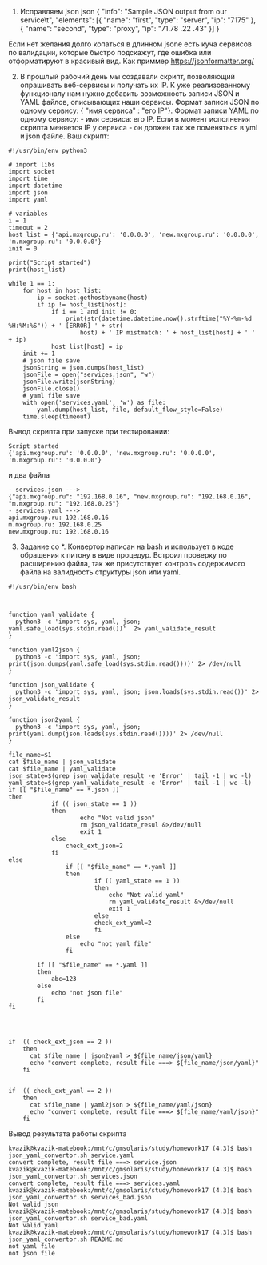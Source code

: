 1. Исправляем json
json
 {
 	"info": "Sample JSON output from our service\t",
 	"elements": [{
 		"name": "first",
 		"type": "server",
 		"ip": "7175"
 	}, {
 		"name": "second",
 		"type": "proxy",
 		"ip": "71.78 .22 .43"
 	}]
 }
 
 Если нет желания долго копаться в длинном jsone есть куча сервисов по валидации, которые быстро подскажут, где ошибка или отформатируют в красивый вид.
 Как приммер https://jsonformatter.org/
 
 2. В прошлый рабочий день мы создавали скрипт, позволяющий опрашивать веб-сервисы и получать их IP. К уже реализованному функционалу нам нужно добавить возможность записи JSON и YAML файлов, описывающих наши сервисы. Формат записи JSON по одному сервису: { "имя сервиса" : "его IP"}. Формат записи YAML по одному сервису: - имя сервиса: его IP. Если в момент исполнения скрипта меняется IP у сервиса - он должен так же поменяться в yml и json файле.
Ваш скрипт:

```
#!/usr/bin/env python3

# import libs
import socket
import time
import datetime
import json
import yaml

# variables
i = 1
timeout = 2
host_list = {'api.mxgroup.ru': '0.0.0.0', 'new.mxgroup.ru': '0.0.0.0', 'm.mxgroup.ru': '0.0.0.0'}
init = 0

print("Script started")
print(host_list)

while 1 == 1:
    for host in host_list:
        ip = socket.gethostbyname(host)
        if ip != host_list[host]:
            if i == 1 and init != 0:
                print(str(datetime.datetime.now().strftime("%Y-%m-%d %H:%M:%S")) + ' [ERROR] ' + str(
                    host) + ' IP mistmatch: ' + host_list[host] + ' ' + ip)
            host_list[host] = ip
    init += 1
    # json file save
    jsonString = json.dumps(host_list)
    jsonFile = open("services.json", "w")
    jsonFile.write(jsonString)
    jsonFile.close()
    # yaml file save
    with open('services.yaml', 'w') as file:
        yaml.dump(host_list, file, default_flow_style=False)
    time.sleep(timeout)
```

Вывод скрипта при запуске при тестировании:
```
Script started
{'api.mxgroup.ru': '0.0.0.0', 'new.mxgroup.ru': '0.0.0.0', 'm.mxgroup.ru': '0.0.0.0'}
```
и два файла 
```
- services.json ---> 
{"api.mxgroup.ru": "192.168.0.16", "new.mxgroup.ru": "192.168.0.16", "m.mxgroup.ru": "192.168.0.25"}
- services.yaml ---> 
api.mxgroup.ru: 192.168.0.16
m.mxgroup.ru: 192.168.0.25
new.mxgroup.ru: 192.168.0.16
```

3. Задание со *.
Конвертор написан на bash и использует в коде обращения к питону в виде процедур. 
Встроил проверку по расширению файла, так же присутствует контроль содержимого файла на валидность структуры json или yaml.
```
#!/usr/bin/env bash



function yaml_validate {
  python3 -c 'import sys, yaml, json; yaml.safe_load(sys.stdin.read())'  2> yaml_validate_result
}

function yaml2json {
  python3 -c 'import sys, yaml, json; print(json.dumps(yaml.safe_load(sys.stdin.read())))' 2> /dev/null
}

function json_validate {
  python3 -c 'import sys, yaml, json; json.loads(sys.stdin.read())' 2> json_validate_result
}

function json2yaml {
  python3 -c 'import sys, yaml, json; print(yaml.dump(json.loads(sys.stdin.read())))' 2> /dev/null
}

file_name=$1
cat $file_name | json_validate 
cat $file_name | yaml_validate
json_state=$(grep json_validate_result -e 'Error' | tail -1 | wc -l)
yaml_state=$(grep yaml_validate_result -e 'Error' | tail -1 | wc -l)
if [[ "$file_name" == *.json ]]
then
			if (( json_state == 1 ))
			then
					echo "Not valid json"
					rm json_validate_resul &>/dev/null
					exit 1
			else 
				check_ext_json=2	
			fi
else 
				if [[ "$file_name" == *.yaml ]] 
				then
						if (( yaml_state == 1 ))
						then
							echo "Not valid yaml"
							rm yaml_validate_result &>/dev/null
							exit 1
						else
						check_ext_yaml=2		
						fi	
				else
					echo "not yaml file"
				fi		

		if [[ "$file_name" == *.yaml ]] 
		then 
			abc=123
		else
			echo "not json file"
		fi
fi	
	
	
		
		
if 	(( check_ext_json == 2 ))	
	then 
	  cat $file_name | json2yaml > ${file_name/json/yaml}
	  echo "convert complete, result file ===> ${file_name/json/yaml}"
	fi
	  
		
if 	(( check_ext_yaml == 2 ))	
	then 
	  cat $file_name | yaml2json > ${file_name/yaml/json}
	  echo "convert complete, result file ===> ${file_name/yaml/json}"
	fi

```

Вывод результата работы скрипта
```
kvazik@kvazik-matebook:/mnt/c/gmsolaris/study/homework17 (4.3)$ bash json_yaml_convertor.sh service.yaml
convert complete, result file ===> service.json
kvazik@kvazik-matebook:/mnt/c/gmsolaris/study/homework17 (4.3)$ bash json_yaml_convertor.sh services.json
convert complete, result file ===> services.yaml
kvazik@kvazik-matebook:/mnt/c/gmsolaris/study/homework17 (4.3)$ bash json_yaml_convertor.sh services_bad.json
Not valid json
kvazik@kvazik-matebook:/mnt/c/gmsolaris/study/homework17 (4.3)$ bash json_yaml_convertor.sh service_bad.yaml
Not valid yaml
kvazik@kvazik-matebook:/mnt/c/gmsolaris/study/homework17 (4.3)$ bash json_yaml_convertor.sh README.md
not yaml file
not json file
```